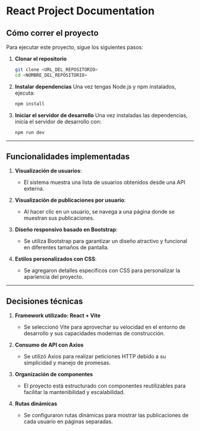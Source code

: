 # React Project Documentation

## Cómo correr el proyecto

Para ejecutar este proyecto, sigue los siguientes pasos:

1. **Clonar el repositorio**
   ```bash
   git clone <URL_DEL_REPOSITORIO>
   cd <NOMBRE_DEL_REPOSITORIO>
   ```

2. **Instalar dependencias**
   Una vez tengas Node.js y npm instalados, ejecuta:
   ```bash
   npm install
   ```

3. **Iniciar el servidor de desarrollo**
   Una vez instaladas las dependencias, inicia el servidor de desarrollo con:
   ```bash
   npm run dev
   ```
---

## Funcionalidades implementadas

1. **Visualización de usuarios**:
   - El sistema muestra una lista de usuarios obtenidos desde una API externa.

2. **Visualización de publicaciones por usuario**:
   - Al hacer clic en un usuario, se navega a una página donde se muestran sus publicaciones.

3. **Diseño responsivo basado en Bootstrap**:
   - Se utiliza Bootstrap para garantizar un diseño atractivo y funcional en diferentes tamaños de pantalla.

4. **Estilos personalizados con CSS**:
   - Se agregaron detalles específicos con CSS para personalizar la apariencia del proyecto.

---

## Decisiones técnicas

1. **Framework utilizado: React + Vite**
   - Se seleccionó Vite para aprovechar su velocidad en el entorno de desarrollo y sus capacidades modernas de construcción.

2. **Consumo de API con Axios**
   - Se utilizó Axios para realizar peticiones HTTP debido a su simplicidad y manejo de promesas.

3. **Organización de componentes**
   - El proyecto está estructurado con componentes reutilizables para facilitar la mantenibilidad y escalabilidad.

4. **Rutas dinámicas**
   - Se configuraron rutas dinámicas para mostrar las publicaciones de cada usuario en páginas separadas.
